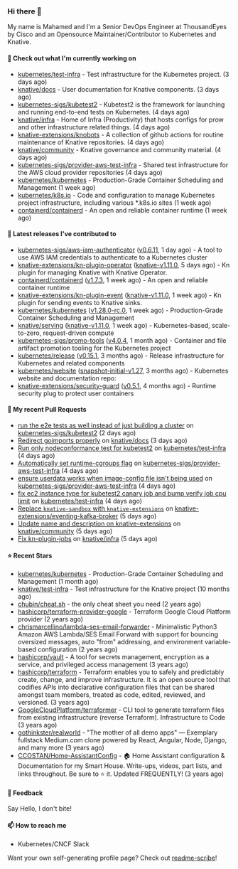 ### Hi there 👋

My name is Mahamed and I'm a Senior DevOps Engineer at ThousandEyes by Cisco and an Opensource Maintainer/Contributor to Kubernetes and Knative.

#### 👷 Check out what I'm currently working on

- [kubernetes/test-infra](https://github.com/kubernetes/test-infra) - Test infrastructure for the Kubernetes project. (3 days ago)
- [knative/docs](https://github.com/knative/docs) - User documentation for Knative components. (3 days ago)
- [kubernetes-sigs/kubetest2](https://github.com/kubernetes-sigs/kubetest2) - Kubetest2 is the framework for launching and running end-to-end tests on Kubernetes. (4 days ago)
- [knative/infra](https://github.com/knative/infra) - Home of Infra (Productivity) that hosts configs for prow and other infrastructure related things. (4 days ago)
- [knative-extensions/knobots](https://github.com/knative-extensions/knobots) - A collection of github actions for routine maintenance of Knative repositories. (4 days ago)
- [knative/community](https://github.com/knative/community) - Knative governance and community material. (4 days ago)
- [kubernetes-sigs/provider-aws-test-infra](https://github.com/kubernetes-sigs/provider-aws-test-infra) - Shared test infrastructure for the AWS cloud provider repositories (4 days ago)
- [kubernetes/kubernetes](https://github.com/kubernetes/kubernetes) - Production-Grade Container Scheduling and Management (1 week ago)
- [kubernetes/k8s.io](https://github.com/kubernetes/k8s.io) - Code and configuration to manage Kubernetes project infrastructure, including various *.k8s.io sites (1 week ago)
- [containerd/containerd](https://github.com/containerd/containerd) - An open and reliable container runtime (1 week ago)

#### 🔭 Latest releases I've contributed to

- [kubernetes-sigs/aws-iam-authenticator](https://github.com/kubernetes-sigs/aws-iam-authenticator) ([v0.6.11](https://github.com/kubernetes-sigs/aws-iam-authenticator/releases/tag/v0.6.11), 1 day ago) - A tool to use AWS IAM credentials to authenticate to a Kubernetes cluster
- [knative-extensions/kn-plugin-operator](https://github.com/knative-extensions/kn-plugin-operator) ([knative-v1.11.0](https://github.com/knative-extensions/kn-plugin-operator/releases/tag/knative-v1.11.0), 5 days ago) - Kn plugin for managing Knative with Knative Operator.
- [containerd/containerd](https://github.com/containerd/containerd) ([v1.7.3](https://github.com/containerd/containerd/releases/tag/v1.7.3), 1 week ago) - An open and reliable container runtime
- [knative-extensions/kn-plugin-event](https://github.com/knative-extensions/kn-plugin-event) ([knative-v1.11.0](https://github.com/knative-extensions/kn-plugin-event/releases/tag/knative-v1.11.0), 1 week ago) - Kn plugin for sending events to Knative sinks.
- [kubernetes/kubernetes](https://github.com/kubernetes/kubernetes) ([v1.28.0-rc.0](https://github.com/kubernetes/kubernetes/releases/tag/v1.28.0-rc.0), 1 week ago) - Production-Grade Container Scheduling and Management
- [knative/serving](https://github.com/knative/serving) ([knative-v1.11.0](https://github.com/knative/serving/releases/tag/knative-v1.11.0), 1 week ago) - Kubernetes-based, scale-to-zero, request-driven compute
- [kubernetes-sigs/promo-tools](https://github.com/kubernetes-sigs/promo-tools) ([v4.0.4](https://github.com/kubernetes-sigs/promo-tools/releases/tag/v4.0.4), 1 month ago) - Container and file artifact promotion tooling for the Kubernetes project
- [kubernetes/release](https://github.com/kubernetes/release) ([v0.15.1](https://github.com/kubernetes/release/releases/tag/v0.15.1), 3 months ago) - Release infrastructure for Kubernetes and related components
- [kubernetes/website](https://github.com/kubernetes/website) ([snapshot-initial-v1.27](https://github.com/kubernetes/website/releases/tag/snapshot-initial-v1.27), 3 months ago) - Kubernetes website and documentation repo: 
- [knative-extensions/security-guard](https://github.com/knative-extensions/security-guard) ([v0.5.1](https://github.com/knative-extensions/security-guard/releases/tag/v0.5.1), 4 months ago) - Runtime security plug to protect user containers

#### 🔨 My recent Pull Requests

- [run the e2e tests as well instead of just building a cluster](https://github.com/kubernetes-sigs/kubetest2/pull/236) on [kubernetes-sigs/kubetest2](https://github.com/kubernetes-sigs/kubetest2) (2 days ago)
- [Redirect goimports properly](https://github.com/knative/docs/pull/5656) on [knative/docs](https://github.com/knative/docs) (3 days ago)
- [Run only nodeconformance test for kubetest2](https://github.com/kubernetes/test-infra/pull/30280) on [kubernetes/test-infra](https://github.com/kubernetes/test-infra) (4 days ago)
- [Automatically set runtime-cgroups flag](https://github.com/kubernetes-sigs/provider-aws-test-infra/pull/94) on [kubernetes-sigs/provider-aws-test-infra](https://github.com/kubernetes-sigs/provider-aws-test-infra) (4 days ago)
- [ensure userdata works when image-config file isn&#39;t being used](https://github.com/kubernetes-sigs/provider-aws-test-infra/pull/93) on [kubernetes-sigs/provider-aws-test-infra](https://github.com/kubernetes-sigs/provider-aws-test-infra) (4 days ago)
- [fix ec2 instance type for kubetest2 canary job and bump verify job cpu limit](https://github.com/kubernetes/test-infra/pull/30278) on [kubernetes/test-infra](https://github.com/kubernetes/test-infra) (4 days ago)
- [Replace `knative-sandbox` with `knative-extensions`](https://github.com/knative-extensions/eventing-kafka-broker/pull/3258) on [knative-extensions/eventing-kafka-broker](https://github.com/knative-extensions/eventing-kafka-broker) (5 days ago)
- [Update name and description on knative-extensions](https://github.com/knative/community/pull/1412) on [knative/community](https://github.com/knative/community) (5 days ago)
- [Fix kn-plugin-jobs](https://github.com/knative/infra/pull/157) on [knative/infra](https://github.com/knative/infra) (5 days ago)

#### ⭐ Recent Stars

- [kubernetes/kubernetes](https://github.com/kubernetes/kubernetes) - Production-Grade Container Scheduling and Management (1 month ago)
- [knative/test-infra](https://github.com/knative/test-infra) - Test infrastructure for the Knative project (10 months ago)
- [chubin/cheat.sh](https://github.com/chubin/cheat.sh) - the only cheat sheet you need (2 years ago)
- [hashicorp/terraform-provider-google](https://github.com/hashicorp/terraform-provider-google) - Terraform Google Cloud Platform provider (2 years ago)
- [chrismarcellino/lambda-ses-email-forwarder](https://github.com/chrismarcellino/lambda-ses-email-forwarder) - Minimalistic Python3 Amazon AWS Lambda/SES Email Forward with support for bouncing oversized messages, auto &#34;from&#34; addressing, and environment variable-based configuration (2 years ago)
- [hashicorp/vault](https://github.com/hashicorp/vault) - A tool for secrets management, encryption as a service, and privileged access management (3 years ago)
- [hashicorp/terraform](https://github.com/hashicorp/terraform) - Terraform enables you to safely and predictably create, change, and improve infrastructure. It is an open source tool that codifies APIs into declarative configuration files that can be shared amongst team members, treated as code, edited, reviewed, and versioned. (3 years ago)
- [GoogleCloudPlatform/terraformer](https://github.com/GoogleCloudPlatform/terraformer) - CLI tool to generate terraform files from existing infrastructure (reverse Terraform). Infrastructure to Code (3 years ago)
- [gothinkster/realworld](https://github.com/gothinkster/realworld) - &#34;The mother of all demo apps&#34; — Exemplary fullstack Medium.com clone powered by React, Angular, Node, Django, and many more (3 years ago)
- [CCOSTAN/Home-AssistantConfig](https://github.com/CCOSTAN/Home-AssistantConfig) - :house: Home Assistant configuration &amp; Documentation for my Smart House.  Write-ups, videos, part lists, and links throughout. Be sure to :star: it. Updated FREQUENTLY! (3 years ago)

#### 💬 Feedback

Say Hello, I don't bite!

#### 📫 How to reach me

- Kubernetes/CNCF Slack

Want your own self-generating profile page? Check out [readme-scribe](https://github.com/muesli/readme-scribe)!


